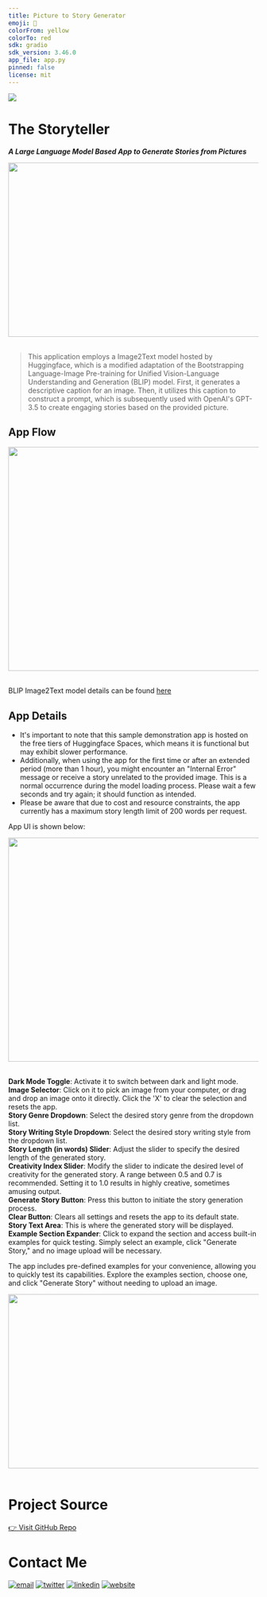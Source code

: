 ```yaml
---
title: Picture to Story Generator 
emoji: 📖
colorFrom: yellow
colorTo: red
sdk: gradio
sdk_version: 3.46.0
app_file: app.py
pinned: false
license: mit
---
```


<a href="https://huggingface.co/spaces/sssingh/pic-to-story"  target="_blank"><img src="https://img.shields.io/badge/click_here_to_open_gradio_app-orange?style=for-the-badge&logo=dependabot"/></a>


# The Storyteller  
***A Large Language Model Based App to Generate Stories from Pictures***

<img src="https://github.com/sssingh/pic-to-story/blob/main/assets/title.jpg?raw=true" width="1000" height="350"/><br><br> 

>This application employs a Image2Text model hosted by Huggingface, which is a modified adaptation of the Bootstrapping Language-Image Pre-training for Unified Vision-Language Understanding and Generation (BLIP) model. First, it generates a descriptive caption for an image. Then, it utilizes this caption to construct a prompt, which is subsequently used with OpenAI's GPT-3.5 to create engaging stories based on the provided picture. 

## App Flow

<img src="https://github.com/sssingh/pic-to-story/blob/main/assets/app-design.png?raw=true" width="1000" height="450"/><br><br> 

BLIP Image2Text model details can be found [here](https://huggingface.co/Sof22/image-caption-large-copy)

## App Details 

* It's important to note that this sample demonstration app is hosted on the free tiers of Huggingface Spaces, which means it is functional but may exhibit slower performance.
* Additionally, when using the app for the first time or after an extended period (more than 1 hour), you might encounter an "Internal Error" message or receive a story unrelated to the provided image. This is a normal occurrence during the model loading process. Please wait a few seconds and try again; it should function as intended.
* Please be aware that due to cost and resource constraints, the app currently has a maximum story length limit of 200 words per request.

App UI is shown below:

<img src="https://github.com/sssingh/pic-to-story/blob/main/assets/story-teller-app.png?raw=true" width="1000" height="450"/><br><br> 

**Dark Mode Toggle**: Activate it to switch between dark and light mode.  
**Image Selector**: Click on it to pick an image from your computer, or drag and drop an image onto it directly. Click the 'X' to clear the selection and resets the app.  
**Story Genre Dropdown**: Select the desired story genre from the dropdown list.  
**Story Writing Style Dropdown**: Select the desired story writing style from the dropdown list.  
**Story Length (in words) Slider**: Adjust the slider to specify the desired length of the generated story.  
**Creativity Index Slider**: Modify the slider to indicate the desired level of creativity for the generated story. A range between 0.5 and 0.7 is recommended. Setting it to 1.0 results in highly creative, sometimes amusing output.  
**Generate Story Button**: Press this button to initiate the story generation process.  
**Clear Button**: Clears all settings and resets the app to its default state.  
**Story Text Area**: This is where the generated story will be displayed.  
**Example Section Expander**: Click to expand the section and access built-in examples for quick testing. Simply select an example, click "Generate Story," and no image upload will be necessary.  

The app includes pre-defined examples for your convenience, allowing you to quickly test its capabilities. Explore the examples section, choose one, and click "Generate Story" without needing to upload an image.

<img src="https://github.com/sssingh/pic-to-story/blob/main/assets/story-teller-examples.png?raw=true" width="1000" height="350"/><br><br> 

# Project Source
[👉 Visit GitHub Repo](https://github.com/sssingh/pic-to-story)

# Contact Me
[![email](https://img.shields.io/badge/Gmail-D14836?style=for-the-badge&logo=gmail&logoColor=white)](mailto:sunil@sunilssingh.me)
[![twitter](https://img.shields.io/badge/twitter-1DA1F2?style=for-the-badge&logo=twitter&logoColor=white)](https://twitter.com/@thesssingh)
[![linkedin](https://img.shields.io/badge/linkedin-0A66C2?style=for-the-badge&logo=linkedin&logoColor=white)](https://www.linkedin.com/in/sssingh/)
[![website](https://img.shields.io/badge/web_site-8B5BE8?style=for-the-badge&logo=ko-fi&logoColor=white)](https://sunilssingh.me)

